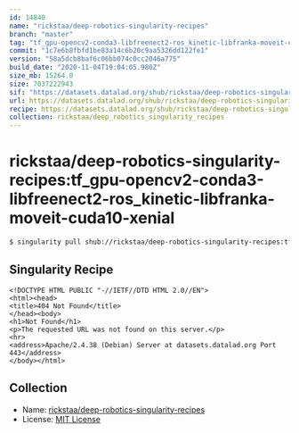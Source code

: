 ```yaml
---
id: 14840
name: "rickstaa/deep-robotics-singularity-recipes"
branch: "master"
tag: "tf_gpu-opencv2-conda3-libfreenect2-ros_kinetic-libfranka-moveit-cuda10-xenial"
commit: "1c7e6b8fbfd1be83a14c6b20c9aa5326dd122fe1"
version: "58a5dcb8baf6c06bb074c0cc2046a775"
build_date: "2020-11-04T19:04:05.980Z"
size_mb: 15264.0
size: 7037222943
sif: "https://datasets.datalad.org/shub/rickstaa/deep-robotics-singularity-recipes/tf_gpu-opencv2-conda3-libfreenect2-ros_kinetic-libfranka-moveit-cuda10-xenial/2020-11-04-1c7e6b8f-58a5dcb8/58a5dcb8baf6c06bb074c0cc2046a775.sif"
url: https://datasets.datalad.org/shub/rickstaa/deep-robotics-singularity-recipes/tf_gpu-opencv2-conda3-libfreenect2-ros_kinetic-libfranka-moveit-cuda10-xenial/2020-11-04-1c7e6b8f-58a5dcb8/
recipe: https://datasets.datalad.org/shub/rickstaa/deep-robotics-singularity-recipes/tf_gpu-opencv2-conda3-libfreenect2-ros_kinetic-libfranka-moveit-cuda10-xenial/2020-11-04-1c7e6b8f-58a5dcb8/Singularity
collection: rickstaa/deep_robotics_singularity_recipes
---
```


# rickstaa/deep-robotics-singularity-recipes:tf_gpu-opencv2-conda3-libfreenect2-ros_kinetic-libfranka-moveit-cuda10-xenial

```bash
$ singularity pull shub://rickstaa/deep-robotics-singularity-recipes:tf_gpu-opencv2-conda3-libfreenect2-ros_kinetic-libfranka-moveit-cuda10-xenial
```

## Singularity Recipe

```singularity
<!DOCTYPE HTML PUBLIC "-//IETF//DTD HTML 2.0//EN">
<html><head>
<title>404 Not Found</title>
</head><body>
<h1>Not Found</h1>
<p>The requested URL was not found on this server.</p>
<hr>
<address>Apache/2.4.38 (Debian) Server at datasets.datalad.org Port 443</address>
</body></html>
```

## Collection

 - Name: [rickstaa/deep-robotics-singularity-recipes](https://github.com/rickstaa/deep-robotics-singularity-recipes)
 - License: [MIT License](https://api.github.com/licenses/mit)

